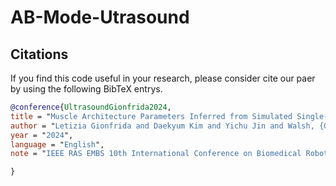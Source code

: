 # AB-Mode-Utrasound














## Citations

If you find this code useful in your research, please consider cite our paer by using the following BibTeX entrys.

```BibTeX
@conference{UltrasoundGionfrida2024,
title = "Muscle Architecture Parameters Inferred from Simulated Single-Element Ultrasound Traces",
author = "Letizia Gionfrida and Daekyum Kim and Yichu Jin and Walsh, {Conor J.} and Howe, {Robert D.}",
year = "2024",
language = "English",
note = "IEEE RAS EMBS 10th International Conference on Biomedical Robotics and Biomechatronics (BioRob 2024) ; Conference date: 01-09-2024 Through 30-09-2024",

}

```

